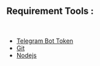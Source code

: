 <h2>Requirement Tools : </h2> <br />

<ul>
  <li> <a href="https://t.me/BotFather"> Telegram Bot Token </a></li>
  <li> <a href="https://git-scm.com/"> Git </a></li>
  <li> <a href="https://nodejs.org/en"> Nodejs </a></li>
</ul>
